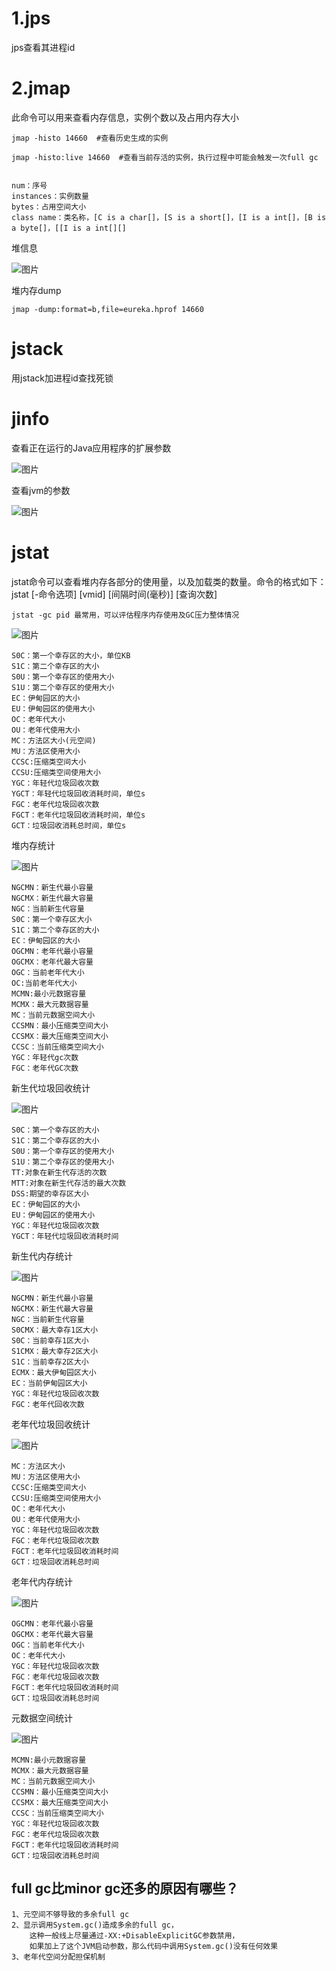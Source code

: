 # 1.jps

jps查看其进程id

# 2.jmap

此命令可以用来查看内存信息，实例个数以及占用内存大小

    jmap -histo 14660  #查看历史生成的实例

    jmap -histo:live 14660  #查看当前存活的实例，执行过程中可能会触发一次full gc


    num：序号
    instances：实例数量
    bytes：占用空间大小
    class name：类名称，[C is a char[]，[S is a short[]，[I is a int[]，[B is a byte[]，[[I is a int[][]

堆信息

![图片](../img/J20.png)

堆内存dump

    jmap -dump:format=b,file=eureka.hprof 14660


# jstack

用jstack加进程id查找死锁

# jinfo

查看正在运行的Java应用程序的扩展参数

![图片](../img/J21.png)

查看jvm的参数

![图片](../img/J22.png)

# jstat

jstat命令可以查看堆内存各部分的使用量，以及加载类的数量。命令的格式如下：
jstat [-命令选项] [vmid] [间隔时间(毫秒)] [查询次数]

    jstat -gc pid 最常用，可以评估程序内存使用及GC压力整体情况

![图片](../img/J23.png)

    S0C：第一个幸存区的大小，单位KB
    S1C：第二个幸存区的大小
    S0U：第一个幸存区的使用大小
    S1U：第二个幸存区的使用大小
    EC：伊甸园区的大小
    EU：伊甸园区的使用大小
    OC：老年代大小
    OU：老年代使用大小
    MC：方法区大小(元空间)
    MU：方法区使用大小
    CCSC:压缩类空间大小
    CCSU:压缩类空间使用大小
    YGC：年轻代垃圾回收次数
    YGCT：年轻代垃圾回收消耗时间，单位s
    FGC：老年代垃圾回收次数
    FGCT：老年代垃圾回收消耗时间，单位s
    GCT：垃圾回收消耗总时间，单位s


堆内存统计

![图片](../img/J24.png)


    NGCMN：新生代最小容量
    NGCMX：新生代最大容量
    NGC：当前新生代容量
    S0C：第一个幸存区大小
    S1C：第二个幸存区的大小
    EC：伊甸园区的大小
    OGCMN：老年代最小容量
    OGCMX：老年代最大容量
    OGC：当前老年代大小
    OC:当前老年代大小
    MCMN:最小元数据容量
    MCMX：最大元数据容量
    MC：当前元数据空间大小
    CCSMN：最小压缩类空间大小
    CCSMX：最大压缩类空间大小
    CCSC：当前压缩类空间大小
    YGC：年轻代gc次数
    FGC：老年代GC次数

新生代垃圾回收统计

![图片](../img/J25.png)

    S0C：第一个幸存区的大小
    S1C：第二个幸存区的大小
    S0U：第一个幸存区的使用大小
    S1U：第二个幸存区的使用大小
    TT:对象在新生代存活的次数
    MTT:对象在新生代存活的最大次数
    DSS:期望的幸存区大小
    EC：伊甸园区的大小
    EU：伊甸园区的使用大小
    YGC：年轻代垃圾回收次数
    YGCT：年轻代垃圾回收消耗时间

新生代内存统计

![图片](../img/J26.png)

    NGCMN：新生代最小容量
    NGCMX：新生代最大容量
    NGC：当前新生代容量
    S0CMX：最大幸存1区大小
    S0C：当前幸存1区大小
    S1CMX：最大幸存2区大小
    S1C：当前幸存2区大小
    ECMX：最大伊甸园区大小
    EC：当前伊甸园区大小
    YGC：年轻代垃圾回收次数
    FGC：老年代回收次数


老年代垃圾回收统计

![图片](../img/J27.png)

    MC：方法区大小
    MU：方法区使用大小
    CCSC:压缩类空间大小
    CCSU:压缩类空间使用大小
    OC：老年代大小
    OU：老年代使用大小
    YGC：年轻代垃圾回收次数
    FGC：老年代垃圾回收次数
    FGCT：老年代垃圾回收消耗时间
    GCT：垃圾回收消耗总时间

老年代内存统计

![图片](../img/J28.png)

    
    OGCMN：老年代最小容量
    OGCMX：老年代最大容量
    OGC：当前老年代大小
    OC：老年代大小
    YGC：年轻代垃圾回收次数
    FGC：老年代垃圾回收次数
    FGCT：老年代垃圾回收消耗时间
    GCT：垃圾回收消耗总时间

元数据空间统计

![图片](../img/J29.png)

    MCMN:最小元数据容量
    MCMX：最大元数据容量
    MC：当前元数据空间大小
    CCSMN：最小压缩类空间大小
    CCSMX：最大压缩类空间大小
    CCSC：当前压缩类空间大小
    YGC：年轻代垃圾回收次数
    FGC：老年代垃圾回收次数
    FGCT：老年代垃圾回收消耗时间
    GCT：垃圾回收消耗总时间



## full gc比minor gc还多的原因有哪些？

    1、元空间不够导致的多余full gc
    2、显示调用System.gc()造成多余的full gc，
        这种一般线上尽量通过-XX:+DisableExplicitGC参数禁用，
        如果加上了这个JVM启动参数，那么代码中调用System.gc()没有任何效果
    3、老年代空间分配担保机制
